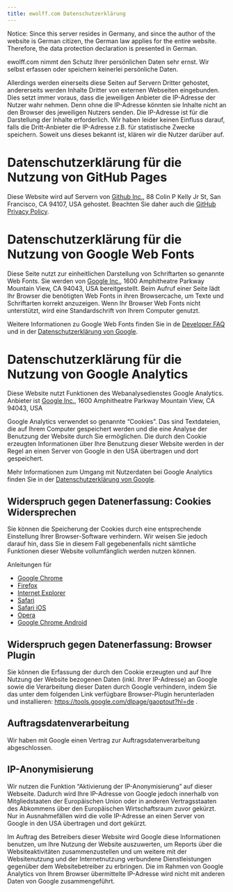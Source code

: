 ```yaml
---
title: ewolff.com Datenschutzerklärung
---
```


Notice: Since this server resides in Germany, and since the author of
the website is German citizen, the German law applies for the entire
website. Therefore, the data protection declaration is presented in German.

ewolff.com nimmt den Schutz Ihrer persönlichen Daten sehr ernst. Wir
selbst erfassen oder speichern keinerlei persönliche Daten.

Allerdings werden einerseits diese Seiten auf Servern Dritter
gehostet, andererseits werden Inhalte Dritter von externen Webseiten
eingebunden. Dies setzt immer voraus, dass die jeweiligen Anbieter die
IP-Adresse der Nutzer wahr nehmen. Denn ohne die IP-Adresse könnten
sie Inhalte nicht an den Browser des jeweiligen Nutzers senden. Die
IP-Adresse ist für die Darstellung der Inhalte erforderlich. Wir haben
leider keinen Einfluss darauf, falls die Dritt-Anbieter die IP-Adresse
z.B. für statistische Zwecke speichern. Soweit uns dieses bekannt ist,
klären wir die Nutzer darüber auf.

# Datenschutzerklärung für die Nutzung von GitHub Pages

Diese Website wird auf Servern von
[Github Inc.](https://www.github.com/), 88 Colin P Kelly Jr St, San
Francisco, CA 94107, USA gehostet. Beachten Sie daher auch die
[GitHub Privacy Policy](https://help.github.com/articles/github-privacy-statement/).

# Datenschutzerklärung für die Nutzung von Google Web Fonts

Diese Seite nutzt zur einheitlichen Darstellung von Schriftarten so
genannte Web Fonts. Sie werden von [Google Inc.](https://google.com/),
1600 Amphitheatre Parkway Mountain View, CA 94043, USA bereitgestellt.
Beim Aufruf einer Seite lädt Ihr Browser die benötigten Web Fonts in
ihren Browsercache, um Texte und Schriftarten korrekt anzuzeigen. Wenn
Ihr Browser Web Fonts nicht unterstützt, wird eine Standardschrift von
Ihrem Computer genutzt.

Weitere Informationen zu Google Web Fonts finden Sie in de
[Developer FAQ](https://developers.google.com/fonts/faq) und in der
[Datenschutzerklärung von Google](https://developers.google.com/fonts/faq).

# Datenschutzerklärung für die Nutzung von Google Analytics

Diese Website nutzt Funktionen des Webanalysedienstes Google
Analytics. Anbieter ist
[Google Inc.](https://google.com/), 1600 Amphitheatre Parkway Mountain View, CA 94043, USA

Google Analytics verwendet so genannte “Cookies”. Das sind
Textdateien, die auf Ihrem Computer gespeichert werden und die eine
Analyse der Benutzung der Website durch Sie ermöglichen. Die durch den
Cookie erzeugten Informationen über Ihre Benutzung dieser Website
werden in der Regel an einen Server von Google in den USA übertragen
und dort gespeichert.

Mehr Informationen zum Umgang mit Nutzerdaten bei Google Analytics
finden Sie in der
[Datenschutzerklärung von Google](https://support.google.com/analytics/answer/6004245?hl=de).

## Widerspruch gegen Datenerfassung: Cookies Widersprechen

Sie können die Speicherung der Cookies durch eine entsprechende
Einstellung Ihrer Browser-Software verhindern. Wir weisen Sie jedoch
darauf hin, dass Sie in diesem Fall gegebenenfalls nicht sämtliche
Funktionen dieser Website vollumfänglich werden nutzen können.

Anleitungen für

* [Google Chrome](https://support.google.com/chrome/answer/95647?co=GENIE.Platform%3DDesktop&hl=de)
* [Firefox](https://support.mozilla.org/de/kb/cookies-loeschen-daten-von-websites-entfernen)
* [Internet Explorer](https://support.microsoft.com/de-de/help/17442/windows-internet-explorer-delete-manage-cookies)
* [Safari](https://support.apple.com/kb/ph21411?locale=de_DE)
* [Safari iOS](https://support.apple.com/de-de/HT201265)
* [Opera](http://help.opera.com/Linux/12.10/de/deleteprivate.html)
* [Google Chrome Android](https://support.google.com/accounts/answer/32050?co=GENIE.Platform%3DAndroid&hl=de)

## Widerspruch gegen Datenerfassung: Browser Plugin

Sie können die Erfassung der durch den Cookie erzeugten und auf Ihre
Nutzung der Website bezogenen Daten (inkl. Ihrer IP-Adresse) an Google
sowie die Verarbeitung dieser Daten durch Google verhindern, indem Sie
das unter dem folgenden Link verfügbare Browser-Plugin herunterladen
und installieren: <https://tools.google.com/dlpage/gaoptout?hl=de> .

## Auftragsdatenverarbeitung

Wir haben mit Google einen Vertrag zur Auftragsdatenverarbeitung
abgeschlossen.

## IP-Anonymisierung

Wir nutzen die Funktion “Aktivierung der IP-Anonymisierung” auf dieser
Webseite. Dadurch wird Ihre IP-Adresse von Google jedoch innerhalb von
Mitgliedstaaten der Europäischen Union oder in anderen Vertragsstaaten
des Abkommens über den Europäischen Wirtschaftsraum zuvor gekürzt. Nur
in Ausnahmefällen wird die volle IP-Adresse an einen Server von Google
in den USA übertragen und dort gekürzt.

Im Auftrag des Betreibers dieser Website wird Google diese
Informationen benutzen, um Ihre Nutzung der Website auszuwerten, um
Reports über die Websiteaktivitäten zusammenzustellen und um weitere
mit der Websitenutzung und der Internetnutzung verbundene
Dienstleistungen gegenüber dem Websitebetreiber zu erbringen. Die im
Rahmen von Google Analytics von Ihrem Browser übermittelte IP-Adresse
wird nicht mit anderen Daten von Google zusammengeführt.
